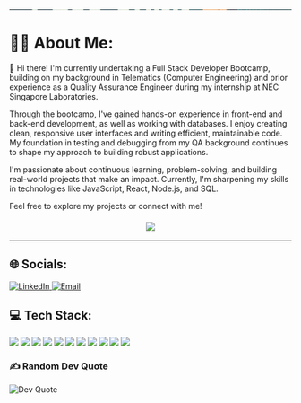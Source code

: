 <div align="center">
  <img src="https://raw.githubusercontent.com/Yang96z/Yang96z/f63602ecf2d387d1aedd94bdf3adc5d8ab2dad20/banner_github.png" style="width: 100%; max-height: 1px;" >
</div>

  <h1>👨‍💻 About Me:</h1>
  <p>👋 Hi there! I'm currently undertaking a Full Stack Developer Bootcamp, building on my background in Telematics (Computer Engineering) and prior experience as a Quality Assurance Engineer during my internship at NEC Singapore Laboratories.</p>
  
  <p>Through the bootcamp, I've gained hands-on experience in front-end and back-end development, as well as working with databases. I enjoy creating clean, responsive user interfaces and writing efficient, maintainable code. My foundation in testing and debugging from my QA background continues to shape my approach to building robust applications.</p>
  
  <p>I'm passionate about continuous learning, problem-solving, and building real-world projects that make an impact. Currently, I'm sharpening my skills in technologies like JavaScript, React, Node.js, and SQL.</p>
  
  <p>Feel free to explore my projects or connect with me!</p>
  
  <div align="center" style="margin-top: 20px;">
    <img src=https://media.giphy.com/media/lP8ezu4iNVmZYOZn3j/giphy.gif?cid=ecf05e47hprcqz62o16kquca7ldjsu7f69ufbfm91k6yvd1e&ep=v1_gifs_search&rid=giphy.gif&ct=g>
  </div>

  <hr>

  <h2>🌐 Socials:</h2>
  <a href="https://www.linkedin.com/in/foo-chee-yong-740612130/">
    <img src="https://img.shields.io/badge/LinkedIn-%230077B5.svg?logo=linkedin&logoColor=white" alt="LinkedIn">
  </a>
  <a href="mailto:cheeyong995@hotmail.com">
    <img src="https://img.shields.io/badge/Email-D14836?logo=gmail&logoColor=white" alt="Email">
  </a>

  <h2>💻 Tech Stack:</h2>
  <p>
    <img src="https://img.shields.io/badge/html5-%23E34F26.svg?style=for-the-badge&logo=html5&logoColor=white">
    <img src="https://img.shields.io/badge/java-%23ED8B00.svg?style=for-the-badge&logo=openjdk&logoColor=white">
    <img src="https://img.shields.io/badge/javascript-%23323330.svg?style=for-the-badge&logo=javascript&logoColor=%23F7DF1E">
    <img src="https://img.shields.io/badge/css3-%231572B6.svg?style=for-the-badge&logo=css3&logoColor=white">
    <img src="https://img.shields.io/badge/bootstrap-%238511FA.svg?style=for-the-badge&logo=bootstrap&logoColor=white">
    <img src="https://img.shields.io/badge/node.js-6DA55F?style=for-the-badge&logo=node.js&logoColor=white">
    <img src="https://img.shields.io/badge/mysql-4479A1.svg?style=for-the-badge&logo=mysql&logoColor=white">
    <img src="https://img.shields.io/badge/figma-%23F24E1E.svg?style=for-the-badge&logo=figma&logoColor=white">
    <img src="https://img.shields.io/badge/github-%23121011.svg?style=for-the-badge&logo=github&logoColor=white">
    <img src="https://img.shields.io/badge/jira-%230A0FFF.svg?style=for-the-badge&logo=jira&logoColor=white">
    <img src="https://img.shields.io/badge/Postman-FF6C37?style=for-the-badge&logo=postman&logoColor=white">
  </p>

  <h3>✍️ Random Dev Quote</h3>
  <img src="https://quotes-github-readme.vercel.app/api?type=horizontal&theme=radical" alt="Dev Quote">




  <!-- Proudly created with GPRM ( https://gprm.itsvg.in ) -->
</div>
